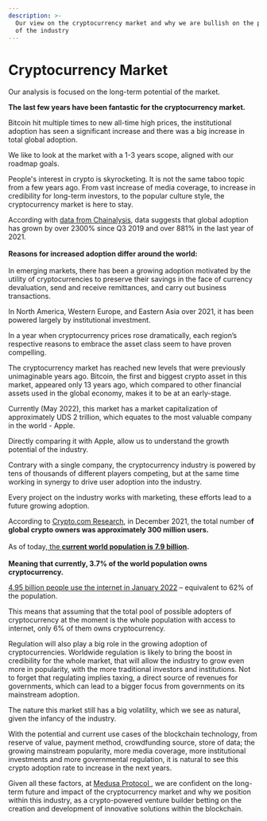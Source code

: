 ```yaml
---
description: >-
  Our view on the cryptocurrency market and why we are bullish on the potential
  of the industry
---
```


# Cryptocurrency Market

Our analysis is focused on the long-term potential of the market.

**The last few years have been fantastic for the cryptocurrency market.**

Bitcoin hit multiple times to new all-time high prices, the institutional adoption has seen a significant increase and there was a big increase in total global adoption.

We like to look at the market with a 1-3 years scope, aligned with our roadmap goals.

People's interest in crypto is skyrocketing. It is not the same taboo topic from a few years ago. From vast increase of media coverage, to increase in credibility for long-term investors, to the popular culture style, the cryptocurrency market is here to stay.

According with [data from Chainalysis](https://blog.chainalysis.com/reports/2021-global-crypto-adoption-index/), data suggests that global adoption has grown by over 2300% since Q3 2019 and over 881% in the last year of 2021. \
\
**Reasons for increased adoption differ around the world:**\
&#x20;\
In emerging markets, there has been a growing adoption motivated by the utility of cryptocurrencies to preserve their savings in the face of currency devaluation, send and receive remittances, and carry out business transactions.

In North America, Western Europe, and Eastern Asia over 2021, it has been powered largely by institutional investment.&#x20;

In a year when cryptocurrency prices rose dramatically, each region’s respective reasons to embrace the asset class seem to have proven compelling.

The cryptocurrency market has reached new levels that were previously unimaginable years ago. Bitcoin, the first and biggest crypto asset in this market, appeared only 13 years ago, which compared to other financial assets used in the global economy, makes it to be at an early-stage.

Currently (May 2022), this market has a market capitalization of approximately UDS 2 trillion, which equates to the most valuable company in the world - Apple.&#x20;

Directly comparing it with Apple, allow us to understand the growth potential of the industry.&#x20;

Contrary with a single company, the cryptocurrency industry is powered by tens of thousands of different players competing, but at the same time working in synergy to drive user adoption into the industry.

Every project on the industry works with marketing, these efforts lead to a future growing adoption.

According to [Crypto.com Research](https://finance.yahoo.com/news/global-crypto-users-reach-1-101646507.html), in December 2021, the total number o**f global crypto owners was approximately 300 million users.** \
\
As of today,[ the **current world population is 7.9 billion**](https://www.worldometers.info/world-population/)**.** \
\
**Meaning that currently, 3.7% of the world population owns cryptocurrency.**&#x20;

[4.95 billion people use the internet in January 2022](https://datareportal.com/global-digital-overview#:\~:text=4.95%20billion%20people%20around%20the,our%20journey%20towards%20universal%20accessibility.) – equivalent to 62% of the population.&#x20;

This means that assuming that the total pool of possible adopters of cryptocurrency at the moment is the whole population with access to internet, only 6% of them owns cryptocurrency.

Regulation will also play a big role in the growing adoption of cryptocurrencies. Worldwide regulation is likely to bring the boost in credibility for the whole market, that will allow the industry to grow even more in popularity, with the more traditional investors and institutions. Not to forget that regulating implies taxing, a direct source of revenues for governments, which can lead to a bigger focus from governments on its mainstream adoption.

The nature this market still has a big volatility, which we see as natural, given the infancy of the industry.

With the potential and current use cases of the blockchain technology, from reserve of value, payment method, crowdfunding source, store of data; the growing mainstream popularity, more media coverage, more institutional investments and more governmental regulation, it is natural to see this crypto adoption rate to increase in the next years.&#x20;

Given all these factors, at [Medusa Protocol ](https://medusaprotocol.com), we are confident on the long-term future and impact of the cryptocurrency market and why we position within this industry, as a crypto-powered venture builder betting on the creation and development of innovative solutions within the blockchain.

